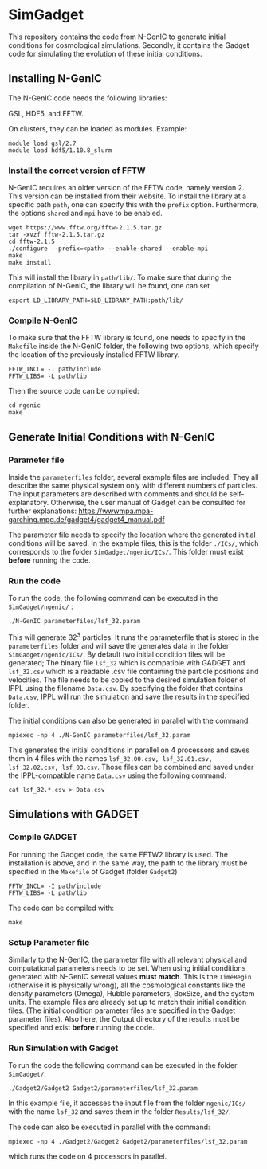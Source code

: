 # SimGadget
This repository contains the code from N-GenIC to generate initial conditions for cosmological simulations. Secondly, it contains the Gadget code for simulating the evolution of these initial conditions.

## Installing N-GenIC
The N-GenIC code needs the following libraries:

GSL, HDF5, and FFTW.

On clusters, they can be loaded as modules. Example:

```
module load gsl/2.7
module load hdf5/1.10.8_slurm
```

### Install the correct version of FFTW
N-GenIC requires an older version of the FFTW code, namely version 2. This version can be installed from their website. To install the library at a specific path `path`, one can specify this with the `prefix` option. Furthermore, the options `shared` and `mpi` have to be enabled. 


```
wget https://www.fftw.org/fftw-2.1.5.tar.gz
tar -xvzf fftw-2.1.5.tar.gz
cd fftw-2.1.5
./configure --prefix=<path> --enable-shared --enable-mpi
make
make install
```

This will install the library in `path/lib/`. To make sure that during the compilation of N-GenIC, the library will be found, one can set 

`export LD_LIBRARY_PATH=$LD_LIBRARY_PATH:path/lib/`

### Compile N-GenIC
To make sure that the FFTW library is found, one needs to specify in the `Makefile` inside the N-GenIC folder, the following two options, which specify the location of the previously installed FFTW library.

```
FFTW_INCL= -I path/include
FFTW_LIBS= -L path/lib
```

Then the source code can be compiled:

```
cd ngenic
make
```

## Generate Initial Conditions with N-GenIC

### Parameter file
Inside the `parameterfiles` folder, several example files are included. They all describe the same physical system only with different numbers of particles. The input parameters are described with comments and should be self-explanatory. Otherwise, the user manual of Gadget can be consulted for further explanations: 
https://wwwmpa.mpa-garching.mpg.de/gadget4/gadget4_manual.pdf

The parameter file needs to specify the location where the generated initial conditions will be saved. In the example files, this is the folder `./ICs/`, which corresponds to the folder `SimGadget/ngenic/ICs/`. This folder must exist **before** running the code.

### Run the code 
To run the code, the following command can be executed in the `SimGadget/ngenic/` :

`./N-GenIC parameterfiles/lsf_32.param`

This will generate $32^3$ particles. It runs the parameterfile that is stored in the `parameterfiles` folder and will save the generates data in the folder `SimGadget/ngenic/ICs/`. By default two initial condition files will be generated; The binary file `lsf_32` which is compatible with GADGET and `lsf_32.csv` which is a readable .csv file containing the particle positions and velocities. The file needs to be copied to the desired simulation folder of IPPL using the filename `Data.csv`. By specifying the folder that contains `Data.csv`, IPPL will run the simulation and save the results in the specified folder. 

The initial conditions can also be generated in parallel with the command:

`mpiexec -np 4 ./N-GenIC parameterfiles/lsf_32.param`

This generates the initial conditions in parallel on 4 processors and saves them in 4 files with the names `lsf_32.00.csv, lsf_32.01.csv, lsf_32.02.csv, lsf_03.csv`. Those files can be combined and saved under the IPPL-compatible name `Data.csv` using the following command:

`cat lsf_32.*.csv > Data.csv`

## Simulations with GADGET

### Compile GADGET

For running the Gadget code, the same FFTW2 library is used. The installation is above, and in the same way, the path to the library must be specified in the `Makefile` of Gadget (folder `Gadget2`)

```
FFTW_INCL= -I path/include
FFTW_LIBS= -L path/lib
```

The code can be compiled with:

`make`


### Setup Parameter file

Similarly to the N-GenIC, the parameter file with all relevant physical and computational parameters needs to be set. When using initial conditions generated with N-GenIC several values **must match**. This is the `TimeBegin` (otherwise it is physically wrong), all the cosmological constants like the density parameters (Omega), Hubble parameters, BoxSize, and the system units. The example files are already set up to match their initial condition files. (The initial condition parameter files are specified in the Gadget parameter files). Also here, the Output directory of the results must be specified and exist **before** running the code. 

### Run Simulation with Gadget

To run the code the following command can be executed in the folder `SimGadget/`:

`./Gadget2/Gadget2 Gadget2/parameterfiles/lsf_32.param`


In this example file, it accesses the input file from the folder `ngenic/ICs/` with the name `lsf_32` and saves them in the folder `Results/lsf_32/`.

The code can also be executed in parallel with the command:

`mpiexec -np 4 ./Gadget2/Gadget2 Gadget2/parameterfiles/lsf_32.param`

which runs the code on 4 processors in parallel.



